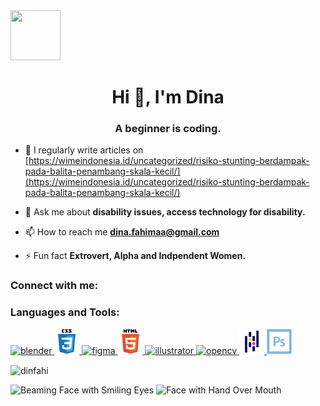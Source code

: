 <img src="https://user-images.githubusercontent.com/74038190/242390692-0b335028-1d3d-4ee5-b5b3-a373d499be7e.gif" width="80" height="80"/>

<h1 align="center">Hi 👋, I'm Dina</h1>
<h3 align="center">A beginner is coding.</h3>

- 📝 I regularly write articles on [https://wimeindonesia.id/uncategorized/risiko-stunting-berdampak-pada-balita-penambang-skala-kecil/](https://wimeindonesia.id/uncategorized/risiko-stunting-berdampak-pada-balita-penambang-skala-kecil/)

- 💬 Ask me about **disability issues, access technology for disability.**

- 📫 How to reach me **dina.fahimaa@gmail.com**

- ⚡ Fun fact **Extrovert, Alpha and Indpendent Women.**

<h3 align="left">Connect with me:</h3>
<p align="left">
</p>

<h3 align="left">Languages and Tools:</h3>
<p align="left"> <a href="https://www.blender.org/" target="_blank" rel="noreferrer"> <img src="https://download.blender.org/branding/community/blender_community_badge_white.svg" alt="blender" width="40" height="40"/> </a> <a href="https://www.w3schools.com/css/" target="_blank" rel="noreferrer"> <img src="https://raw.githubusercontent.com/devicons/devicon/master/icons/css3/css3-original-wordmark.svg" alt="css3" width="40" height="40"/> </a> <a href="https://www.figma.com/" target="_blank" rel="noreferrer"> <img src="https://www.vectorlogo.zone/logos/figma/figma-icon.svg" alt="figma" width="40" height="40"/> </a> <a href="https://www.w3.org/html/" target="_blank" rel="noreferrer"> <img src="https://raw.githubusercontent.com/devicons/devicon/master/icons/html5/html5-original-wordmark.svg" alt="html5" width="40" height="40"/> </a> <a href="https://www.adobe.com/in/products/illustrator.html" target="_blank" rel="noreferrer"> <img src="https://www.vectorlogo.zone/logos/adobe_illustrator/adobe_illustrator-icon.svg" alt="illustrator" width="40" height="40"/> </a> <a href="https://opencv.org/" target="_blank" rel="noreferrer"> <img src="https://www.vectorlogo.zone/logos/opencv/opencv-icon.svg" alt="opencv" width="40" height="40"/> </a> <a href="https://pandas.pydata.org/" target="_blank" rel="noreferrer"> <img src="https://raw.githubusercontent.com/devicons/devicon/2ae2a900d2f041da66e950e4d48052658d850630/icons/pandas/pandas-original.svg" alt="pandas" width="40" height="40"/> </a> <a href="https://www.photoshop.com/en" target="_blank" rel="noreferrer"> <img src="https://raw.githubusercontent.com/devicons/devicon/master/icons/photoshop/photoshop-line.svg" alt="photoshop" width="40" height="40"/> </a> </p>

<p><img align="center" src="https://github-readme-stats.vercel.app/api/top-langs?username=dinfahi&show_icons=true&locale=en&layout=compact" alt="dinfahi" /></p>


  <img src="https://raw.githubusercontent.com/Tarikul-Islam-Anik/Animated-Fluent-Emojis/master/Emojis/Smilies/Beaming%20Face%20with%20Smiling%20Eyes.png" alt="Beaming Face with Smiling Eyes" width="40" height="40" /> <img src="https://raw.githubusercontent.com/Tarikul-Islam-Anik/Animated-Fluent-Emojis/master/Emojis/Smilies/Face%20with%20Hand%20Over%20Mouth.png" alt="Face with Hand Over Mouth" width="40" height="40" />
<!---
dinfahi/dinfahi is a ✨ special ✨ repository because its `README.md` (this file) appears on your GitHub profile.
You can click the Preview link to take a look at your changes.
--->
